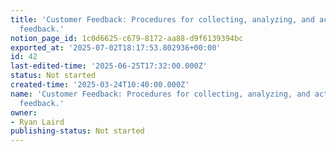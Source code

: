 ```yaml
---
title: 'Customer Feedback: Procedures for collecting, analyzing, and acting on customer
  feedback.'
notion_page_id: 1c0d6625-c679-8172-aa88-d9f6139394bc
exported_at: '2025-07-02T18:17:53.802936+00:00'
id: 42
last-edited-time: '2025-06-25T17:32:00.000Z'
status: Not started
created-time: '2025-03-24T10:40:00.000Z'
name: 'Customer Feedback: Procedures for collecting, analyzing, and acting on customer
  feedback.'
owner:
- Ryan Laird
publishing-status: Not started
---
```


<!-- Unsupported block type: table_of_contents -->

<!-- Unsupported block type: unsupported -->

